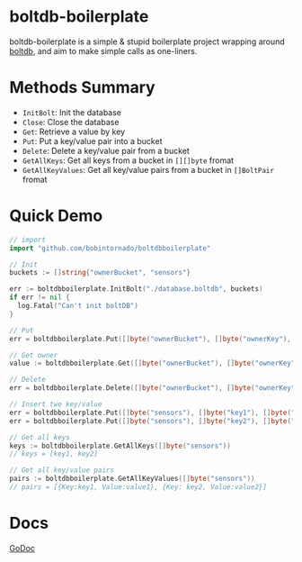 # boltdb-boilerplate
boltdb-boilerplate is a simple & stupid boilerplate project wrapping around [boltdb](https://github.com/boltdb/bolt), and aim to make simple calls as one-liners.

# Methods Summary

* `InitBolt`: Init the database
* `Close`: Close the database
* `Get`: Retrieve a value by key
* `Put`: Put a key/value pair into a bucket
* `Delete`: Delete a key/value pair from a bucket
* `GetAllKeys`: Get all keys from a bucket in `[][]byte` fromat
* `GetAllKeyValues`: Get all key/value pairs from a bucket in `[]BoltPair` fromat

# Quick Demo
```go
// import
import "github.com/bobintornado/boltdbboilerplate"

// Init
buckets := []string{"ownerBucket", "sensors"}

err := boltdbboilerplate.InitBolt("./database.boltdb", buckets)
if err != nil {
  log.Fatal("Can't init boltDB")
}

// Put
err = boltdbboilerplate.Put([]byte("ownerBucket"), []byte("ownerKey"), []byte("username"))

// Get owner 
value := boltdbboilerplate.Get([]byte("ownerBucket"), []byte("ownerKey"))

// Delete
err = boltdbboilerplate.Delete([]byte("ownerBucket"), []byte("ownerKey"))

// Insert two key/value
err = boltdbboilerplate.Put([]byte("sensors"), []byte("key1"), []byte("value1"))
err = boltdbboilerplate.Put([]byte("sensors"), []byte("key2"), []byte("value2"))

// Get all keys
keys := boltdbboilerplate.GetAllKeys([]byte("sensors"))
// keys = [key1, key2]

// Get all key/value pairs
pairs := boltdbboilerplate.GetAllKeyValues([]byte("sensors"))
// pairs = [{Key:key1, Value:value1}, {Key: key2, Value:value2}]
```

# Docs

[GoDoc](https://godoc.org/github.com/bobintornado/boltdb-boilerplate)
